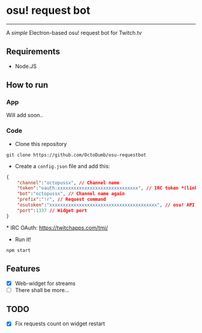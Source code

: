 # osu! request bot
***
A *simple* Electron-based osu! request bot for Twitch.tv

## Requirements
-  Node.JS

## How to run

### App
Will add soon..

### Code
-  Clone this repository
```shell
git clone https://github.com/OctoDumb/osu-requestbot
```
-  Create a `config.json` file and add this:
```json
{
    "channel":"octopussx", // Channel name
    "token":"oauth:xxxxxxxxxxxxxxxxxxxxxxxxxxxxxx", // IRC token *(link below)
    "bot":"octopussx", // Channel name again
    "prefix":"!r", // Request command 
    "osutoken":"xxxxxxxxxxxxxxxxxxxxxxxxxxxxxxxxxxxxxxxx", // osu! API token
    "port":1337 // Widget port
}
```
\* IRC OAuth: https://twitchapps.com/tmi/
-  Run it!
```shell
npm start
```

## Features
-  [X] Web-widget for streams
-  [ ] There shall be more...

## TODO
-  [X] Fix requests count on widget restart 
